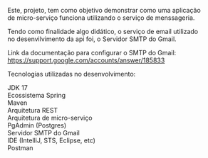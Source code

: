 Este, projeto, tem como objetivo demonstrar como uma aplicação  
de micro-serviço funciona utilizando o serviço de menssageria.

Tendo como finalidade algo didático, o serviço de email utilizado   
no desenvilvimento da api foi, o Servidor SMTP do Gmail.

Link da documentação para configurar o SMTP do Gmail: https://support.google.com/accounts/answer/185833  

Tecnologias utilizadas no desenvolvimento:  
  
JDK 17  
Ecossistema Spring   
Maven  
Arquitetura REST   
Arquitetura de micro-serviço  
PgAdmin (Postgres)  
Servidor SMTP do Gmail    
IDE (IntelliJ, STS, Eclipse, etc)  
Postman  
